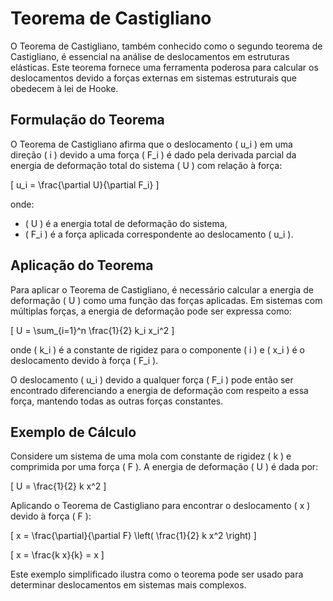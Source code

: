 # Teorema de Castigliano

O Teorema de Castigliano, também conhecido como o segundo teorema de Castigliano, é essencial na análise de deslocamentos em estruturas elásticas. Este teorema fornece uma ferramenta poderosa para calcular os deslocamentos devido a forças externas em sistemas estruturais que obedecem à lei de Hooke.

## Formulação do Teorema

O Teorema de Castigliano afirma que o deslocamento \( u_i \) em uma direção \( i \) devido a uma força \( F_i \) é dado pela derivada parcial da energia de deformação total do sistema \( U \) com relação à força:

\[ u_i = \frac{\partial U}{\partial F_i} \]

onde:
- \( U \) é a energia total de deformação do sistema,
- \( F_i \) é a força aplicada correspondente ao deslocamento \( u_i \).

## Aplicação do Teorema

Para aplicar o Teorema de Castigliano, é necessário calcular a energia de deformação \( U \) como uma função das forças aplicadas. Em sistemas com múltiplas forças, a energia de deformação pode ser expressa como:

\[ U = \sum_{i=1}^n \frac{1}{2} k_i x_i^2 \]

onde \( k_i \) é a constante de rigidez para o componente \( i \) e \( x_i \) é o deslocamento devido à força \( F_i \).

O deslocamento \( u_i \) devido a qualquer força \( F_i \) pode então ser encontrado diferenciando a energia de deformação com respeito a essa força, mantendo todas as outras forças constantes.

## Exemplo de Cálculo

Considere um sistema de uma mola com constante de rigidez \( k \) e comprimida por uma força \( F \). A energia de deformação \( U \) é dada por:

\[ U = \frac{1}{2} k x^2 \]

Aplicando o Teorema de Castigliano para encontrar o deslocamento \( x \) devido à força \( F \):

\[ x = \frac{\partial}{\partial F} \left( \frac{1}{2} k x^2 \right) \]

\[ x = \frac{k x}{k} = x \]

Este exemplo simplificado ilustra como o teorema pode ser usado para determinar deslocamentos em sistemas mais complexos.
